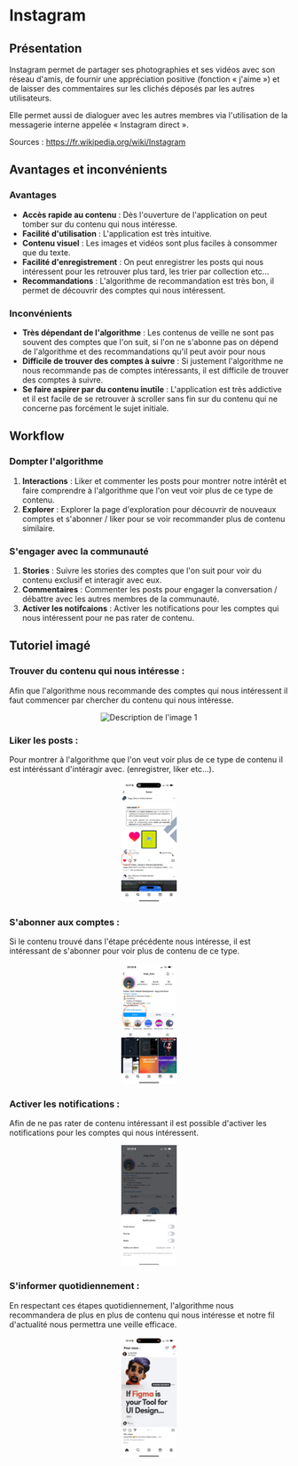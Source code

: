 # Instagram 
## Présentation

Instagram permet de partager ses photographies et ses vidéos avec son réseau d'amis, de fournir une appréciation positive (fonction « j'aime ») et de laisser des commentaires sur les clichés déposés par les autres utilisateurs.

Elle permet aussi de dialoguer avec les autres membres via l'utilisation de la messagerie interne appelée « Instagram direct ».

Sources : https://fr.wikipedia.org/wiki/Instagram

## Avantages et inconvénients

### Avantages

- **Accès rapide au contenu** : Dès l'ouverture de l'application on peut tomber sur du contenu qui nous intéresse.
- **Facilité d'utilisation** : L'application est très intuitive.
- **Contenu visuel** : Les images et vidéos sont plus faciles à consommer que du texte.
- **Facilité d'enregistrement** : On peut enregistrer les posts qui nous intéressent pour les retrouver plus tard, les trier par collection etc...
- **Recommandations** : L'algorithme de recommandation est très bon, il permet de découvrir des comptes qui nous intéressent.

### Inconvénients

- **Très dépendant de l'algorithme** : Les contenus de veille ne sont pas souvent des comptes que l'on suit, si l'on ne s'abonne pas on dépend de l'algorithme et des recommandations qu'il peut avoir pour nous
- **Difficile de trouver des comptes à suivre** : Si justement l'algorithme ne nous recommande pas de comptes intéressants, il est difficile de trouver des comptes à suivre.
- **Se faire aspirer par du contenu inutile** : L'application est très addictive et il est facile de se retrouver à scroller sans fin sur du contenu qui ne concerne pas forcément le sujet initiale.

## Workflow

### Dompter l'algorithme

1. **Interactions** : Liker et commenter les posts pour montrer notre intérêt et faire comprendre à l'algorithme que l'on veut voir plus de ce type de contenu.
2. **Explorer** : Explorer la page d'exploration pour découvrir de nouveaux comptes et s'abonner / liker pour se voir recommander plus de contenu similaire.

### S'engager avec la communauté

1. **Stories** : Suivre les stories des comptes que l'on suit pour voir du contenu exclusif et interagir avec eux.
2. **Commentaires** : Commenter les posts pour engager la conversation / débattre avec les autres membres de la communauté.
3. **Activer les notifcaions** : Activer les notifications pour les comptes qui nous intéressent pour ne pas rater de contenu.

## Tutoriel imagé

### Trouver du contenu qui nous intéresse :
Afin que l'algorithme nous recommande des comptes qui nous intéressent il faut commencer par chercher du contenu qui nous intéresse.
<div style="text-align: center;">
  <img src="images/instagram/1.PNG" alt="Description de l'image 1" width="100">
</div>

### Liker les posts :
Pour montrer à l'algorithme que l'on veut voir plus de ce type de contenu il est intéréssant d'intéragir avec. (enregistrer, liker etc...).
<div style="text-align: center;">
  <img src="images/instagram/5.jpg" alt="Description de l'image 1" width="100">
</div>

### S'abonner aux comptes :
Si le contenu trouvé dans l'étape précédente nous intéresse, il est intéressant de s'abonner pour voir plus de contenu de ce type.
<div style="text-align: center;">
  <img src="images/instagram/4.jpg" alt="Description de l'image 1" width="100">
</div>

### Activer les notifications :
Afin de ne pas rater de contenu intéressant il est possible d'activer les notifications pour les comptes qui nous intéressent.
<div style="text-align: center;">
  <img src="images/instagram/3.PNG" alt="Description de l'image 1" width="100">
</div>

### S'informer quotidiennement :
En respectant ces étapes quotidiennement, l'algorithme nous recommandera de plus en plus de contenu qui nous intéresse et notre fil d'actualité nous permettra une veille efficace.
<div style="text-align: center;">
  <img src="images/instagram/6.PNG" alt="Description de l'image 1" width="100">
</div>
